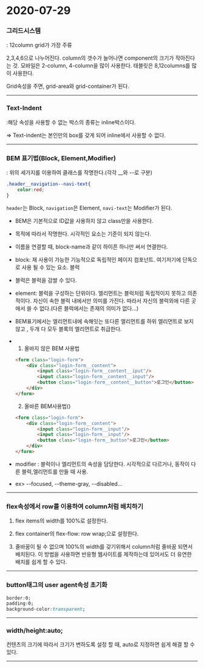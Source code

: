 # 2020-07-29

### 그리드시스템

: 12column grid가 가장 주류

2,3,4,6으로 나누어진다. column의 갯수가 늘어나면 component의 크기가 작아진다는 것. 모바일은 2-column, 4-column을 많이 사용한다. 태블릿은 8,12columns를 많이 사용한다.

Grid속성을 주면, grid-area와 grid-container가 된다.



---------------

### Text-Indent

:해당 속성을 사용할 수 없는 박스의 종류는 inline박스이다.

=> Text-indent는 본인만의 box를 갖게 되어 inline에서 사용할 수 없다.

-------------------------

### BEM 표기법(Block, Element,Modifier)

: 위의 세가지를 이용하여 클래스를 작명한다.(각각 __와 --로 구분)

```css
.header__navigation--navi-text{
    color:red;
}
```

`header`는 Block, `navigation`은 Element, `navi-text`는 Modifier가 된다.

* BEM은 기본적으로 ID값을 사용하지 않고 class만을 사용한다.

* 목적에 따라서 작명한다. 시각적인 요소는 기준이 되지 않는다.

* 이름을 연결할 때, block-name과 같이 하이픈 하나만 써서 연결한다.

* block: 재 사용이 가능한 기능적으로 독립적인 페이지 컴포넌트. 여기저기에 단독으로 사용 될 수 있는 요소. 블럭

* 블럭은 블럭을 감쌀 수 있다.

* element: 블럭을 구성하는 단위이다. 엘리먼트는 블럭처럼 독립적이지 못하고 의존적이다. 자신이 속한 블럭 내에서만 의미를 가진다. 따라서 자신의 블럭외에 다른 곳에서 쓸 수 없다.(다른 블럭에서는 존재의 의미가 없다...)

* BEM표기에서는 엘리먼트내에 속해잇는 또다른 엘리먼트를 하위 엘리먼트로 보지 않고 , 두개 다 모두 블록의 엘리먼트로 취급한다.

* 1) 올바지 않은 BEM 사용법

  ```html
  <form class="login-form">
      <div class="login-form__content">
          <input class="login-form__content__iput"/>
          <input class="login-form__content__input"/>
          <button class="login-form__content__button">로그인</button>
      </div>
  </form>
  ```

  

  2) 올바른 BEM사용법()

  ```html
  <form class="login-form">
      <div class="login-form__content">
          <input class="login-form__input"/>
          <input class="login-form__input"/>
          <button class="login-form__button">로그인</button>
      </div>
  </form>
  ```

* modifier : 블럭이나 엘리먼트의 속성을 담당한다. 시각적으로 다르거나, 동작이 다른 블럭,엘리먼트를 만들 때 사용.

* ex> --focused, --theme-gray, --disabled...

---------------------

### flex속성에서 row를 이용하여 column처럼 배치하기

1) flex items의 width를 100%로 설정한다.

2) flex container의 flex-flow: row wrap;으로 설정한다.

3) 줄바꿈이 될 수 없으며 100%의 width를 갖기위해서 column처럼 줄바꿈 되면서 배치된다. 이 방법을 사용하면 반응형 웹사이트를 제작하는데 있어서도 더 유연한 배치를 쉽게 할 수 있다.

----------------------

### button태그의 user agent속성 초기화

```css
border:0;
padding:0;
background-color:transparent;
```

-------------------

### width/height:auto;

컨텐츠의 크기에 따라서 크기가 변하도록 설정 할 때, auto로 지정하면 쉽게 해결 할 수 있다.

-----------------------

